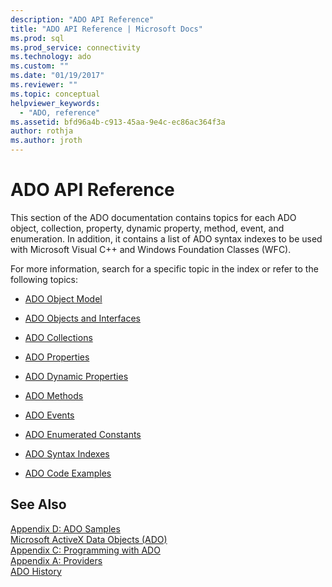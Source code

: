 ```yaml
---
description: "ADO API Reference"
title: "ADO API Reference | Microsoft Docs"
ms.prod: sql
ms.prod_service: connectivity
ms.technology: ado
ms.custom: ""
ms.date: "01/19/2017"
ms.reviewer: ""
ms.topic: conceptual
helpviewer_keywords: 
  - "ADO, reference"
ms.assetid: bfd96a4b-c913-45aa-9e4c-ec86ac364f3a
author: rothja
ms.author: jroth
---
```

# ADO API Reference
This section of the ADO documentation contains topics for each ADO object, collection, property, dynamic property, method, event, and enumeration. In addition, it contains a list of ADO syntax indexes to be used with Microsoft Visual C++ and Windows Foundation Classes (WFC).  
  
 For more information, search for a specific topic in the index or refer to the following topics:  
  
-   [ADO Object Model](./ado-object-model.md)  
  
-   [ADO Objects and Interfaces](./ado-objects-and-interfaces.md)  
  
-   [ADO Collections](./ado-collections.md)  
  
-   [ADO Properties](./ado-properties.md)  
  
-   [ADO Dynamic Properties](./ado-dynamic-properties.md)  
  
-   [ADO Methods](./ado-methods.md)  
  
-   [ADO Events](./ado-events.md)  
  
-   [ADO Enumerated Constants](./ado-enumerated-constants.md)  
  
-   [ADO Syntax Indexes](./ado-syntax-indexes.md)  
  
-   [ADO Code Examples](./ado-code-examples.md)  
  
## See Also  
 [Appendix D: ADO Samples](../../guide/appendixes/appendix-d-ado-samples.md)   
 [Microsoft ActiveX Data Objects (ADO)](../../microsoft-activex-data-objects-ado.md)   
 [Appendix C: Programming with ADO](../../guide/appendixes/appendix-c-programming-with-ado.md)   
 [Appendix A: Providers](../../guide/appendixes/appendix-a-providers.md)   
 [ADO History](../../guide/ado-history.md)